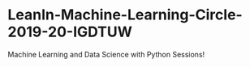 # LeanIn-Machine-Learning-Circle-2019-20-IGDTUW
Machine Learning and Data Science with Python Sessions! 

